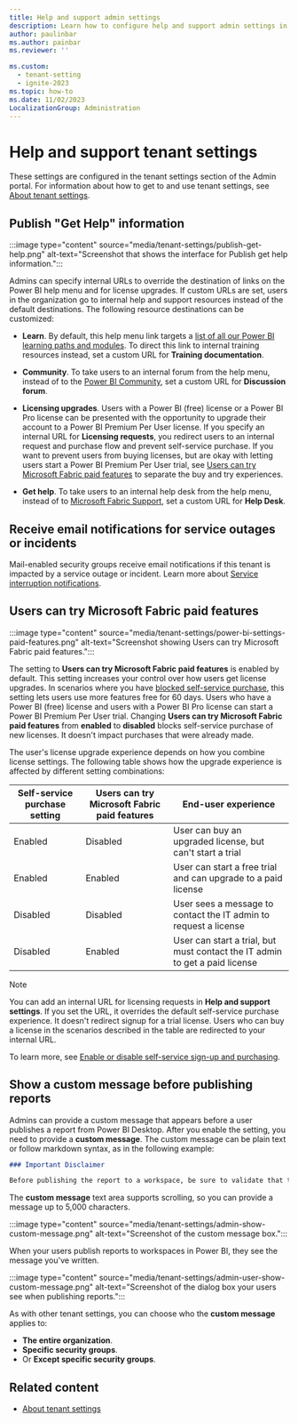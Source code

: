 ```yaml
---
title: Help and support admin settings
description: Learn how to configure help and support admin settings in Fabric.
author: paulinbar
ms.author: painbar
ms.reviewer: ''

ms.custom:
  - tenant-setting
  - ignite-2023
ms.topic: how-to
ms.date: 11/02/2023
LocalizationGroup: Administration
---
```


# Help and support tenant settings

These settings are configured in the tenant settings section of the Admin portal. For information about how to get to and use tenant settings, see [About tenant settings](tenant-settings-index.md).

## Publish "Get Help" information

:::image type="content" source="media/tenant-settings/publish-get-help.png" alt-text="Screenshot that shows the interface for Publish get help information.":::

Admins can specify internal URLs to override the destination of links on the Power BI help menu and for license upgrades. If custom URLs are set, users in the organization go to internal help and support resources instead of the default destinations. The following resource destinations can be customized:

* **Learn**. By default, this help menu link targets a [list of all our Power BI learning paths and modules](/training/browse/?products=power-bi). To direct this link to internal training resources instead, set a custom URL for **Training documentation**.

* **Community**. To take users to an internal forum from the help menu, instead of to the [Power BI Community](https://community.powerbi.com), set a custom URL for **Discussion forum**.

* **Licensing upgrades**. Users with a Power BI (free) license or a Power BI Pro license can be presented with the opportunity to upgrade their account to a Power BI Premium Per User license. If you specify an internal URL for **Licensing requests**, you redirect users to an internal request and purchase flow and prevent self-service purchase. If you want to prevent users from buying licenses, but are okay with letting users start a Power BI Premium Per User trial, see [Users can try Microsoft Fabric paid features](#users-can-try-microsoft-fabric-paid-features) to separate the buy and try experiences.

* **Get help**. To take users to an internal help desk from the help menu, instead of to [Microsoft Fabric Support](https://powerbi.microsoft.com/support), set a custom URL for **Help Desk**.

## Receive email notifications for service outages or incidents

Mail-enabled security groups receive email notifications if this tenant is impacted by a service outage or incident. Learn more about [Service interruption notifications](../admin/service-interruption-notifications.md#enable-notifications-for-service-outages-or-incidents).

## Users can try Microsoft Fabric paid features

:::image type="content" source="media/tenant-settings/power-bi-settings-paid-features.png" alt-text="Screenshot showing Users can try Microsoft Fabric paid features.":::

The setting to **Users can try Microsoft Fabric paid features** is enabled by default. This setting increases your control over how users get license upgrades. In scenarios where you have [blocked self-service purchase](/power-bi/enterprise/service-admin-disable-self-service), this setting lets users use more features free for 60 days. Users who have a Power BI (free) license and users with a Power BI Pro license can start a Power BI Premium Per User trial. Changing **Users can try Microsoft Fabric paid features** from **enabled** to **disabled** blocks self-service purchase of new licenses. It doesn't impact purchases that were already made.

The user's license upgrade experience depends on how you combine license settings. The following table shows how the upgrade experience is affected by different setting combinations:

| Self-service purchase setting | Users can try Microsoft Fabric paid features | End-user experience |
| ------ | ------ | ----- |
| Enabled | Disabled | User can buy an upgraded license, but can't start a trial |
| Enabled | Enabled | User can start a free trial and can upgrade to a paid license |
| Disabled | Disabled | User sees a message to contact the IT admin to request a license |
| Disabled | Enabled | User can start a trial, but must contact the IT admin to get a paid license |

> [!NOTE]
> You can add an internal URL for licensing requests in **Help and support settings**. If you set the URL, it overrides the default self-service purchase experience. It doesn't redirect signup for a trial license. Users who can buy a license in the scenarios described in the table are redirected to your internal URL.

To learn more, see [Enable or disable self-service sign-up and purchasing](/power-bi/enterprise/service-admin-disable-self-service).

## Show a custom message before publishing reports  

Admins can provide a custom message that appears before a user publishes a report from Power BI Desktop. After you enable the setting, you need to provide a **custom message**. The custom message can be plain text or follow markdown syntax, as in the following example:

```markdown
### Important Disclaimer 

Before publishing the report to a workspace, be sure to validate that the appropriate users or groups have access to the destination workspace. If some users or groups should *not* have access to the content and underlying artifacts, remove or modify their access to the workspace, or publish the report to a different workspace. Learn about [giving access to workspaces](/power-bi/collaborate-share/service-give-access-new-workspaces). 
```

The **custom message** text area supports scrolling, so you can provide a message up to 5,000 characters.

:::image type="content" source="media/tenant-settings/admin-show-custom-message.png" alt-text="Screenshot of the custom message box.":::

When your users publish reports to workspaces in Power BI, they see the message you've written.

:::image type="content" source="media/tenant-settings/admin-user-show-custom-message.png" alt-text="Screenshot of the dialog box your users see when publishing reports.":::

As with other tenant settings, you can choose who the **custom message** applies to:

- **The entire organization**.
- **Specific security groups**.
- Or **Except specific security groups**.

## Related content

* [About tenant settings](tenant-settings-index.md)
